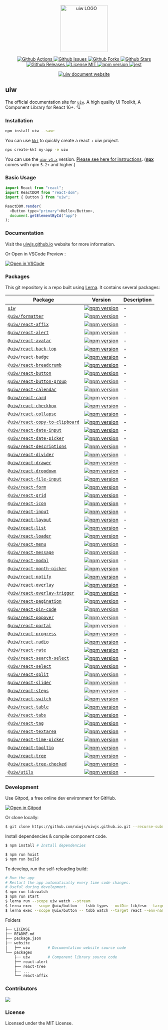 <p align="center">
  <a href="https://uiwjs.github.io">
    <img alt="uiw LOGO" width="150" src="https://raw.githubusercontent.com/uiwjs/uiw/92f189f53312f1177466f48991736f95f86da0a6/src/assets/logo-README.svg?sanitize=true">
  </a>
</p>
<p align="center">
  <a href="https://github.com/uiwjs/uiw/actions">
    <img alt="Github Actions" src="https://github.com/uiwjs/uiw/workflows/Build%20uiw/badge.svg">
  </a>
  <a href="https://github.com/uiwjs/uiw/issues">
    <img alt="Github Issues" src="https://img.shields.io/github/issues/uiwjs/uiw.svg">
  </a>
  <a href="https://github.com/uiwjs/uiw/network">
    <img alt="Github Forks" src="https://img.shields.io/github/forks/uiwjs/uiw.svg">
  </a>
  <a href="https://github.com/uiwjs/uiw/stargazers">
    <img alt="Github Stars" src="https://img.shields.io/github/stars/uiwjs/uiw.svg">
  </a>
  <br>
  <a href="https://github.com/uiwjs/uiw/releases">
    <img alt="Github Releases" src="https://img.shields.io/github/release/uiwjs/uiw.svg">
  </a>
  <a href="https://github.com/uiwjs/uiw">
    <img alt="License MIT" src="https://img.shields.io/dub/l/vibe-d.svg">
  </a>
  <a href="https://www.npmjs.com/package/uiw">
    <img alt="npm version" src="https://img.shields.io/npm/v/uiw.svg">
  </a>
  <a href="https://github.com/facebook/jest">
    <img alt="jest" src="https://facebook.github.io/jest/img/jest-badge.svg">
  </a>
</p>

<p align="center">
  <a href="https://uiwjs.github.io"><img alt="uiw document website" src="https://raw.githubusercontent.com/uiwjs/uiw/92f189f53312f1177466f48991736f95f86da0a6/src/assets/uiw-doc.png" /></a>
</p>

## uiw

The official documentation site for [`uiw`](https://github.com/uiwjs/uiw). A high quality UI Toolkit, A Component Library for React 16+. 💘

### Installation

```bash
npm install uiw --save
```

You can use [`kkt`](https://github.com/kktjs/kkt) to quickly create a react + uiw project.

```bash
npx create-kkt my-app -e uiw
```

You can use the [`uiw v1.x`](https://github.com/uiwjs/uiw/tree/v1) version. [Please see here for instructions](https://github.com/uiwjs/uiw/tree/v1). ([**npx**](https://github.com/npm/npm/releases/tag/v5.2.0) comes with npm `5.2+` and higher.)

### Basic Usage

```js
import React from "react";
import ReactDOM from "react-dom";
import { Button } from "uiw";

ReactDOM.render(
  <Button type="primary">Hello</Button>,
  document.getElementById("app")
);
```

### Documentation

Visit the [uiwjs.github.io](https://uiwjs.github.io) website for more information.

Or Open in VSCode Preview :

[![Open in VSCode](https://jaywcjlove.github.io/sb/open/open-in-vscode.svg)](https://marketplace.visualstudio.com/items?itemName=uiw.uiw)

### Packages

This git repository is a repo built using [Lerna](https://github.com/lerna/lerna). It contains several packages:

Package | Version | Description
----- | ----- | -----
[`uiw`](/packages/uiw) | [![npm version](https://img.shields.io/npm/v/uiw.svg?maxAge=3600)](https://www.npmjs.com/package/uiw) | - 
[`@uiw/formatter`](https://github.com/uiwjs/date-formatter) | [![npm version](https://img.shields.io/npm/v/@uiw/formatter.svg?maxAge=3600)](https://www.npmjs.com/package/@uiw/formatter) | - |
[`@uiw/react-affix`](/packages/react-affix) | [![npm version](https://img.shields.io/npm/v/@uiw/react-affix.svg?maxAge=3600)](https://www.npmjs.com/package/@uiw/react-affix) | -
[`@uiw/react-alert`](/packages/react-alert) | [![npm version](https://img.shields.io/npm/v/@uiw/react-alert.svg?maxAge=3600)](https://www.npmjs.com/package/@uiw/react-alert) | -
[`@uiw/react-avatar`](/packages/react-avatar) | [![npm version](https://img.shields.io/npm/v/@uiw/react-avatar.svg?maxAge=3600)](https://www.npmjs.com/package/@uiw/react-avatar)                       | -
[`@uiw/react-back-top`](/packages/react-back-top) | [![npm version](https://img.shields.io/npm/v/@uiw/react-back-top.svg?maxAge=3600)](https://www.npmjs.com/package/@uiw/react-back-top)                   | -
[`@uiw/react-badge`](/packages/react-badge) | [![npm version](https://img.shields.io/npm/v/@uiw/react-badge.svg?maxAge=3600)](https://www.npmjs.com/package/@uiw/react-badge)                         | -
[`@uiw/react-breadcrumb`](/packages/react-breadcrumb)| [![npm version](https://img.shields.io/npm/v/@uiw/react-breadcrumb.svg?maxAge=3600)](https://www.npmjs.com/package/@uiw/react-breadcrumb)               | -
[`@uiw/react-button`](/packages/react-button)| [![npm version](https://img.shields.io/npm/v/@uiw/react-button.svg?maxAge=3600)](https://www.npmjs.com/package/@uiw/react-button)                       | -
[`@uiw/react-button-group`](/packages/react-button-group)| [![npm version](https://img.shields.io/npm/v/@uiw/react-button-group.svg?maxAge=3600)](https://www.npmjs.com/package/@uiw/react-button-group)           | -
[`@uiw/react-calendar`](/packages/react-calendar)| [![npm version](https://img.shields.io/npm/v/@uiw/react-calendar.svg?maxAge=3600)](https://www.npmjs.com/package/@uiw/react-calendar)                   | -
[`@uiw/react-card`](/packages/react-card)| [![npm version](https://img.shields.io/npm/v/@uiw/react-card.svg?maxAge=3600)](https://www.npmjs.com/package/@uiw/react-card)                           | -
[`@uiw/react-checkbox`](/packages/react-checkbox)| [![npm version](https://img.shields.io/npm/v/@uiw/react-checkbox.svg?maxAge=3600)](https://www.npmjs.com/package/@uiw/react-checkbox)                   | -
[`@uiw/react-collapse`](/packages/react-collapse)| [![npm version](https://img.shields.io/npm/v/@uiw/react-collapse.svg?maxAge=3600)](https://www.npmjs.com/package/@uiw/react-collapse)                   | -
[`@uiw/react-copy-to-clipboard`](/packages/react-copy-to-clipboard) | [![npm version](https://img.shields.io/npm/v/@uiw/react-copy-to-clipboard.svg?maxAge=3600)](https://www.npmjs.com/package/@uiw/react-copy-to-clipboard) | -
[`@uiw/react-date-input`](/packages/react-date-input)| [![npm version](https://img.shields.io/npm/v/@uiw/react-date-input.svg?maxAge=3600)](https://www.npmjs.com/package/@uiw/react-date-input)               | -
[`@uiw/react-date-picker`](/packages/react-date-picker)| [![npm version](https://img.shields.io/npm/v/@uiw/react-date-picker.svg?maxAge=3600)](https://www.npmjs.com/package/@uiw/react-date-picker)             | -
[`@uiw/react-descriptions`](/packages/react-descriptions)| [![npm version](https://img.shields.io/npm/v/@uiw/react-descriptions.svg?maxAge=3600)](https://www.npmjs.com/package/@uiw/react-descriptions)           | -
[`@uiw/react-divider`](/packages/react-divider)| [![npm version](https://img.shields.io/npm/v/@uiw/react-divider.svg?maxAge=3600)](https://www.npmjs.com/package/@uiw/react-divider)                     | -
[`@uiw/react-drawer`](/packages/react-drawer)| [![npm version](https://img.shields.io/npm/v/@uiw/react-drawer.svg?maxAge=3600)](https://www.npmjs.com/package/@uiw/react-drawer)                       | -
[`@uiw/react-dropdown`](/packages/react-dropdown)| [![npm version](https://img.shields.io/npm/v/@uiw/react-dropdown.svg?maxAge=3600)](https://www.npmjs.com/package/@uiw/react-dropdown)                   | -
[`@uiw/react-file-input`](/packages/react-file-input)| [![npm version](https://img.shields.io/npm/v/@uiw/react-file-input.svg?maxAge=3600)](https://www.npmjs.com/package/@uiw/react-file-input)               | -
[`@uiw/react-form`](/packages/react-form)| [![npm version](https://img.shields.io/npm/v/@uiw/react-form.svg?maxAge=3600)](https://www.npmjs.com/package/@uiw/react-form)                           | -
[`@uiw/react-grid`](/packages/react-grid)| [![npm version](https://img.shields.io/npm/v/@uiw/react-grid.svg?maxAge=3600)](https://www.npmjs.com/package/@uiw/react-grid)                           | -
[`@uiw/react-icon`](/packages/react-icon)| [![npm version](https://img.shields.io/npm/v/@uiw/react-icon.svg?maxAge=3600)](https://www.npmjs.com/package/@uiw/react-icon)                           | -
[`@uiw/react-input`](/packages/react-input)| [![npm version](https://img.shields.io/npm/v/@uiw/react-input.svg?maxAge=3600)](https://www.npmjs.com/package/@uiw/react-input)                         | -
[`@uiw/react-layout`](/packages/react-layout)| [![npm version](https://img.shields.io/npm/v/@uiw/react-layout.svg?maxAge=3600)](https://www.npmjs.com/package/@uiw/react-layout)                       | -
[`@uiw/react-list`](/packages/react-list)| [![npm version](https://img.shields.io/npm/v/@uiw/react-list.svg?maxAge=3600)](https://www.npmjs.com/package/@uiw/react-list)                           | -
[`@uiw/react-loader`](/packages/react-loader)| [![npm version](https://img.shields.io/npm/v/@uiw/react-loader.svg?maxAge=3600)](https://www.npmjs.com/package/@uiw/react-loader)                       | -
[`@uiw/react-menu`](/packages/react-menu)| [![npm version](https://img.shields.io/npm/v/@uiw/react-menu.svg?maxAge=3600)](https://www.npmjs.com/package/@uiw/react-menu)                           | -
[`@uiw/react-message`](/packages/react-message)| [![npm version](https://img.shields.io/npm/v/@uiw/react-message.svg?maxAge=3600)](https://www.npmjs.com/package/@uiw/react-message)                     | -
[`@uiw/react-modal`](/packages/react-modal)| [![npm version](https://img.shields.io/npm/v/@uiw/react-modal.svg?maxAge=3600)](https://www.npmjs.com/package/@uiw/react-modal)                         | -
[`@uiw/react-month-picker`](/packages/react-month-picker)| [![npm version](https://img.shields.io/npm/v/@uiw/react-month-picker.svg?maxAge=3600)](https://www.npmjs.com/package/@uiw/react-month-picker)           | -
[`@uiw/react-notify`](/packages/react-notify)| [![npm version](https://img.shields.io/npm/v/@uiw/react-notify.svg?maxAge=3600)](https://www.npmjs.com/package/@uiw/react-notify)                       | -
[`@uiw/react-overlay`](/packages/react-overlay)| [![npm version](https://img.shields.io/npm/v/@uiw/react-overlay.svg?maxAge=3600)](https://www.npmjs.com/package/@uiw/react-overlay)                     | -
[`@uiw/react-overlay-trigger`](/packages/react-overlay-trigger)| [![npm version](https://img.shields.io/npm/v/@uiw/react-overlay-trigger.svg?maxAge=3600)](https://www.npmjs.com/package/@uiw/react-overlay-trigger)     | -
[`@uiw/react-pagination`](/packages/react-pagination)| [![npm version](https://img.shields.io/npm/v/@uiw/react-pagination.svg?maxAge=3600)](https://www.npmjs.com/package/@uiw/react-pagination)               | -
[`@uiw/react-pin-code`](/packages/react-pin-code)| [![npm version](https://img.shields.io/npm/v/@uiw/react-pin-code.svg?maxAge=3600)](https://www.npmjs.com/package/@uiw/react-pin-code)               | -
[`@uiw/react-popover`](/packages/react-popover)| [![npm version](https://img.shields.io/npm/v/@uiw/react-popover.svg?maxAge=3600)](https://www.npmjs.com/package/@uiw/react-popover)                     | -
[`@uiw/react-portal`](/packages/react-portal)| [![npm version](https://img.shields.io/npm/v/@uiw/react-portal.svg?maxAge=3600)](https://www.npmjs.com/package/@uiw/react-portal)                       | -
[`@uiw/react-progress`](/packages/react-progress)| [![npm version](https://img.shields.io/npm/v/@uiw/react-progress.svg?maxAge=3600)](https://www.npmjs.com/package/@uiw/react-progress)                   | -
[`@uiw/react-radio`](/packages/react-radio)| [![npm version](https://img.shields.io/npm/v/@uiw/react-radio.svg?maxAge=3600)](https://www.npmjs.com/package/@uiw/react-radio)                         | -
[`@uiw/react-rate`](/packages/react-rate)| [![npm version](https://img.shields.io/npm/v/@uiw/react-rate.svg?maxAge=3600)](https://www.npmjs.com/package/@uiw/react-rate)                           | -
[`@uiw/react-search-select`](/packages/react-search-select)| [![npm version](https://img.shields.io/npm/v/@uiw/react-search-select.svg?maxAge=3600)](https://www.npmjs.com/package/@uiw/react-search-select)         | -
[`@uiw/react-select`](/packages/react-select)| [![npm version](https://img.shields.io/npm/v/@uiw/react-select.svg?maxAge=3600)](https://www.npmjs.com/package/@uiw/react-select)                       | -
[`@uiw/react-split`](https://github.com/uiwjs/react-split)| [![npm version](https://img.shields.io/npm/v/@uiw/react-split.svg?maxAge=3600)](https://www.npmjs.com/package/@uiw/react-split) | -
[`@uiw/react-slider`](/packages/react-slider)| [![npm version](https://img.shields.io/npm/v/@uiw/react-slider.svg?maxAge=3600)](https://www.npmjs.com/package/@uiw/react-slider)                       | -
[`@uiw/react-steps`](/packages/react-steps)| [![npm version](https://img.shields.io/npm/v/@uiw/react-steps.svg?maxAge=3600)](https://www.npmjs.com/package/@uiw/react-steps)                         | -
[`@uiw/react-switch`](/packages/react-switch)| [![npm version](https://img.shields.io/npm/v/@uiw/react-switch.svg?maxAge=3600)](https://www.npmjs.com/package/@uiw/react-switch)                       | -
[`@uiw/react-table`](/packages/react-table)| [![npm version](https://img.shields.io/npm/v/@uiw/react-table.svg?maxAge=3600)](https://www.npmjs.com/package/@uiw/react-table)                         | -
[`@uiw/react-tabs`](/packages/react-tabs)| [![npm version](https://img.shields.io/npm/v/@uiw/react-tabs.svg?maxAge=3600)](https://www.npmjs.com/package/@uiw/react-tabs)                           | -
[`@uiw/react-tag`](/packages/react-tag)| [![npm version](https://img.shields.io/npm/v/@uiw/react-tag.svg?maxAge=3600)](https://www.npmjs.com/package/@uiw/react-tag)                             | -
[`@uiw/react-textarea`](/packages/react-textarea)| [![npm version](https://img.shields.io/npm/v/@uiw/react-textarea.svg?maxAge=3600)](https://www.npmjs.com/package/@uiw/react-textarea)                   | -
[`@uiw/react-time-picker`](/packages/react-time-picker)| [![npm version](https://img.shields.io/npm/v/@uiw/react-time-picker.svg?maxAge=3600)](https://www.npmjs.com/package/@uiw/react-time-picker)             | -
[`@uiw/react-tooltip`](/packages/react-tooltip)| [![npm version](https://img.shields.io/npm/v/@uiw/react-tooltip.svg?maxAge=3600)](https://www.npmjs.com/package/@uiw/react-tooltip)                     | -
[`@uiw/react-tree`](/packages/react-tree)| [![npm version](https://img.shields.io/npm/v/@uiw/react-tree.svg?maxAge=3600)](https://www.npmjs.com/package/@uiw/react-tree)                           | -
[`@uiw/react-tree-checked`](/packages/react-tree-checked)| [![npm version](https://img.shields.io/npm/v/@uiw/react-tree-checked.svg?maxAge=3600)](https://www.npmjs.com/package/@uiw/react-tree-checked)           | -
[`@uiw/utils`](/packages/utils)| [![npm version](https://img.shields.io/npm/v/@uiw/utils.svg?maxAge=3600)](https://www.npmjs.com/package/@uiw/utils)                                     | -

### Development

Use Gitpod, a free online dev environment for GitHub.

[![Open in Gitpod](https://gitpod.io/button/open-in-gitpod.svg)](https://gitpod.io/#https://github.com/uiwjs/uiw)

Or clone locally:

```bash
$ git clone https://github.com/uiwjs/uiwjs.github.io.git --recurse-submodules
```

Install dependencies & compile component code.

```bash
$ npm install # Install dependencies

$ npm run hoist
$ npm run build
```

To develop, run the self-reloading build:

```bash
# Run the app
# Restart the app automatically every time code changes.
# Useful during development.
$ npm run lib:watch
$ npm run start
$ lerna run --scope uiw watch --stream
$ lerna exec --scope @uiw/button -- tsbb types --outDir lib/esm --target ESNEXT --watch
$ lerna exec --scope @uiw/button -- tsbb watch --target react --env-name esm:dev --env-name cjs
```

Folders

```bash
├── LICENSE
├── README.md
├── package.json
├── website
│   ├── uiw        # Documentation website source code
└── packages
    ├── uiw        # Component library source code
    ├── react-alert
    ├── react-tree
    ├── ...
    └── react-affix
```

### Contributors

<a href="https://github.com/uiwjs/uiw/graphs/contributors">
  <img src="https://contrib.rocks/image?repo=uiwjs/uiw" />
</a>

### License

Licensed under the MIT License.
